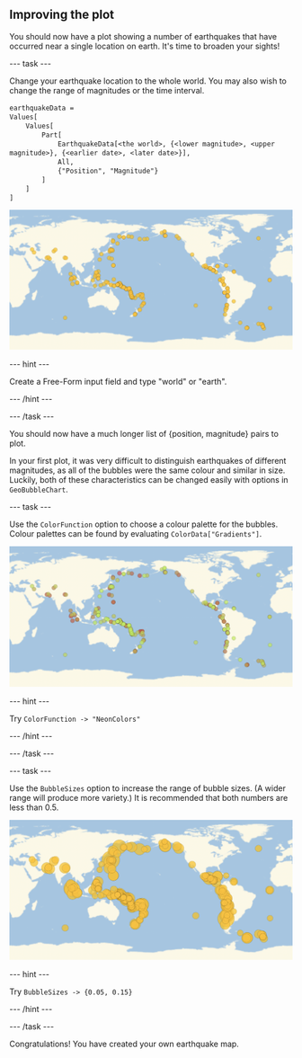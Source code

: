 ## Improving the plot

You should now have a plot showing a number of earthquakes that have occurred near a single location on earth. It's time to broaden your sights!

--- task ---

Change your earthquake location to the whole world.
You may also wish to change the range of magnitudes or the time interval.

```
earthquakeData =
Values[
    Values[
        Part[
            EarthquakeData[<the world>, {<lower magnitude>, <upper magnitude>}, {<earlier date>, <later date>}],
            All,
            {"Position", "Magnitude"}
        ]
    ]
]
```

![Magnitude 7+ Earthquakes around the world since 2010](images/WorldEarthquakePlot.png)

--- hint ---

Create a Free-Form input field and type "world" or "earth".

--- /hint ---

--- /task ---

You should now have a much longer list of {position, magnitude} pairs to plot.


In your first plot, it was very difficult to distinguish earthquakes of different magnitudes, as all of the bubbles were the same colour and similar in size. Luckily, both of these characteristics can be changed easily with options in `GeoBubbleChart`.

--- task ---

Use the `ColorFunction` option to choose a colour palette for the bubbles.
Colour palettes can be found by evaluating `ColorData["Gradients"]`.

![Magnitude 7+ Earthquakes around the world since 2010 (coloured)](images/WorldEarthquakePlotColoured.png)

--- hint ---

Try `ColorFunction -> "NeonColors"`

--- /hint ---

--- /task ---

--- task ---

Use the `BubbleSizes` option to increase the range of bubble sizes. (A wider range will produce more variety.)
It is recommended that both numbers are less than 0.5.

![Magnitude 7+ Earthquakes around the world since 2010 (with size variation)](images/WorldEarthquakePlotSizeVariation.png)

--- hint ---

Try `BubbleSizes -> {0.05, 0.15}`

--- /hint ---

--- /task ---

Congratulations! You have created your own earthquake map.